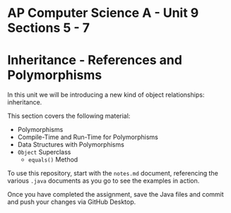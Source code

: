 # AP Computer Science A - Unit 9 Sections 5 - 7

# Inheritance - References and Polymorphisms

In this unit we will be introducing a new kind of object relationships: inheritance.

This section covers the following material:

- Polymorphisms
- Compile-Time and Run-Time for Polymorphisms
- Data Structures with Polymorphisms
- `Object` Superclass
    - `equals()` Method

To use this repository, start with the `notes.md` document, referencing the various `.java` documents as you go to see the examples in action.

Once you have completed the assignment, save the Java files and commit and push your changes via GitHub Desktop.
